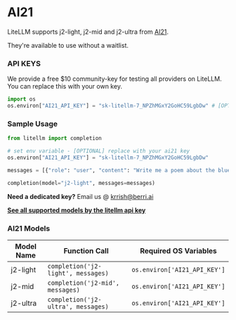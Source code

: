 # AI21 

LiteLLM supports j2-light, j2-mid and j2-ultra from [AI21](https://www.ai21.com/studio/pricing).

They're available to use without a waitlist.

### API KEYS
We provide a free $10 community-key for testing all providers on LiteLLM. You can replace this with your own key. 

```python
import os 
os.environ["AI21_API_KEY"] = "sk-litellm-7_NPZhMGxY2GoHC59LgbDw" # [OPTIONAL] replace with your ai21 key
```

### Sample Usage

```python
from litellm import completion 

# set env variable - [OPTIONAL] replace with your ai21 key
os.environ["AI21_API_KEY"] = "sk-litellm-7_NPZhMGxY2GoHC59LgbDw"

messages = [{"role": "user", "content": "Write me a poem about the blue sky"}]

completion(model="j2-light", messages=messages)
```
**Need a dedicated key?**
Email us @ krrish@berri.ai 

[**See all supported models by the litellm api key**](../proxy_api.md#supported-models-for-litellm-key)

### AI21 Models

| Model Name       | Function Call                              | Required OS Variables                |
|------------------|--------------------------------------------|--------------------------------------|
| j2-light         | `completion('j2-light', messages)`         | `os.environ['AI21_API_KEY']`         |
| j2-mid           | `completion('j2-mid', messages)`           | `os.environ['AI21_API_KEY']`         |
| j2-ultra         | `completion('j2-ultra', messages)`         | `os.environ['AI21_API_KEY']`         |